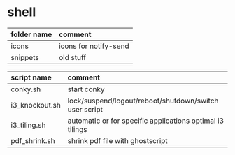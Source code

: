 # shell

| folder name           | comment                                              |
| :-------------------- | :--------------------------------------------------- |
| icons                 | icons for notify-send                                |
| snippets              | old stuff                                            |

| script name           | comment                                                                                 |
| :-------------------- | :-------------------------------------------------------------------------------------- |
| conky.sh              | start conky                                                                             |
| i3_knockout.sh        | lock/suspend/logout/reboot/shutdown/switch user script                                  |
| i3_tiling.sh          | automatic or for specific applications optimal i3 tilings                               |
| pdf_shrink.sh         | shrink pdf file with ghostscript                                                        |
